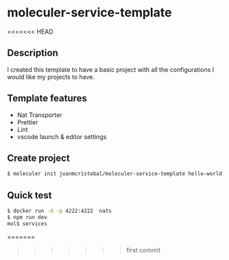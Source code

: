 # moleculer-service-template

<<<<<<< HEAD
## Description
I created this template to have a basic project with all the configurations I would like my projects to have.

## Template features

* Nat Transporter
* Prettier
* Lint
* vscode launch & editor settings

## Create project

```bash
$ moleculer init juanmcristobal/moleculer-service-template hello-world
```

## Quick test
```bash
$ docker run -d -p 4222:4222  nats
$ npm run dev
mol$ services
```

=======
>>>>>>> first commit
